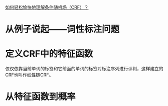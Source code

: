 [如何轻松愉快地理解条件随机场（CRF）？](https://www.jianshu.com/p/55755fc649b1)

# 从例子说起——词性标注问题
# 定义CRF中的特征函数
仅仅依靠当前单词的标签和它前面的单词的标签对标注序列进行评判，这样建立的CRF也叫作线性链CRF。

# 从特征函数到概率



